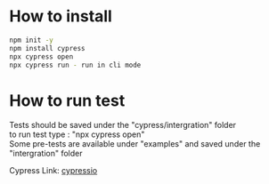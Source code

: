# How to install
```bash
npm init -y
npm install cypress
npx cypress open
npx cypress run - run in cli mode
```

# How to run test
Tests should be saved under the "cypress/intergration" folder<br />
to run test type : "npx cypress open"<br />
Some pre-tests are available under "examples" and saved under the "intergration" folder<br />

Cypress Link: [cypressio](https://docs.cypress.io/guides/overview/why-cypress.html#In-a-nutshell)<br />